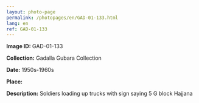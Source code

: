```yaml
---
layout: photo-page
permalink: /photopages/en/GAD-01-133.html
lang: en
ref: GAD-01-133
---
```


**Image ID:** GAD-01-133

**Collection:** Gadalla Gubara Collection

**Date:** 1950s-1960s

**Place:**

**Description:** Soldiers loading up trucks with sign saying 5 G block Hajjana

